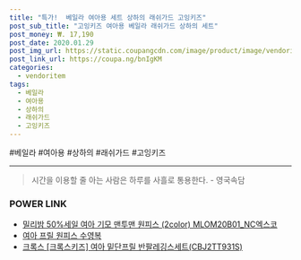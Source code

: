 ```yaml
--- 
title: "특가!  베일라 여아용 세트 상하의 래쉬가드 고잉키즈" 
post_sub_title: "고잉키즈 여아용 베일라 래쉬가드 상하의 세트" 
post_money: ₩. 17,190 
post_date: 2020.01.29 
post_img_url: https://static.coupangcdn.com/image/product/image/vendoritem/2018/11/14/3670230068/0c77e8a2-3637-4dca-8259-5eed4e61d1b9.jpg 
post_link_url: https://coupa.ng/bnIgKM 
categories: 
  - vendoritem 
tags: 
  - 베일라 
  - 여아용 
  - 상하의 
  - 래쉬가드 
  - 고잉키즈 
--- 
```

  #베일라 #여아용 #상하의 #래쉬가드 #고잉키즈 
<hr> 

> 시간을 이용할 줄 아는 사람은 하루를 사흘로 통용한다. - 영국속담 


### POWER LINK

* <a href="https://blog.naver.com/fasyy4321/221786433681" target="_blank">밀리밤 50%세일 여아 기모 맨투맨 원피스 (2color) MLOM20B01_NC엑스코</a>
* <a href="https://blog.naver.com/fasyy4321/221790463395" target="_blank">여아 프릴 원피스 수영복</a>
* <a href="https://blog.naver.com/santokki14/221780461574" target="_blank">크록스 [크록스키즈] 여아 밑단프릴 반팔레깅스세트(CBJ2TT931S)</a>
